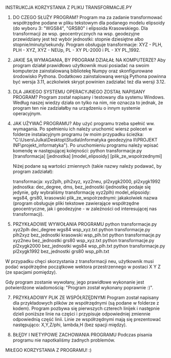 INSTRUKCJA KORZYSTANIA Z PLIKU TRANSFORMACJE.PY

1. DO CZEGO SŁUŻY PROGRAM?
	Program ma za zadanie transformować współrzędne podane w pliku tekstowym dla podanego modelu elipsoidy (do wyboru 3: "WGS84", "GRS80" i
	elipsoida Krasowskiego. Dla transformacji ze wsp. geocentrycznych na wsp. geodezyjne przewidziany jest też wybór jednostki: stopnie 
	dziesiętne albo stopnie/minuty/sekundy. Program obsługuje transformacje: XYZ - PLH, PLH - XYZ, XYZ - NEUp, PL - XY PL-2000 i
	PL - XY PL_1992.

2. JAKIE SĄ WYMAGANIA, BY PROGRAM DZIAŁAŁ NA KOMPUTERZE?
	Aby program działał prawidłowo użytkownik musi posiadać na swoim komputerze zainstalowaną bibliotekę Numpy oraz skonfigurowane
	środowisko Pythona. Dodatkowo zainstalowaną wersją Pythona powinna być wersja 3.11, aczkolwiek skrypt powinien zadziałać też 
	dla wersji 3.12.

3. DLA JAKIEGO SYSTEMU OPERACYJNEGO ZOSTAŁ NAPISANY PROGRAM?
	Program został napisany i testowany dla systemu Windows. Według naszej wiedzy działa on tylko na nim, nie oznacza to jednak, że
	program ten nie zadziałałby na urządzeniu o innym systemie operacyjnym.
	
4. JAK UŻYWAĆ PROGRAMU?
	Aby użyć programu trzeba spełnić ww. wymagania. Po spełnieniu ich należy uruchomić wiersz poleceń w folderze instalacyjnym programu
	(w moim przypadku ścieżka: "C:\Users\Julka\Desktop\Studia\Informatyka geodezyjna II\PROJEKT INF\projekt_informatyka").
	Po uruchomieniu programu należy wpisać komendę w następującej kolejności:
	python transformacje.py [transformacja] [jednostka] [model_elipsoidy] [plik_ze_wspolrzednymi]
	  
	Niżej podane są wartości zmiennych (takie nazwy należy podawać, by program zadziałał):
	  
	transformacja: xyz2plh, plh2xyz, xyz2neu, pl2xygk2000, pl2xygk1992
	jednostka: dec_degree, dms, bez_jednostki (jednostkę podaje się jedynie, gdy wybraliśmy transformację xyz2plh)
	model_elipsoidy: wgs84, grs80, krasowski
	plik_ze_wspolrzednymi: jakakolwiek nazwa (program obsługuje pliki tekstowe zawierające współrzędne geocentryczne, jak i geodezyjne - w zależności od interesującej nas transformacji).

5. PRZYKŁADOWE WYWOŁANIA PROGRAMU
	python transformacje.py xyz2plh dec_degree wgs84 wsp_xyz.txt
	python transformacje.py plh2xyz bez_jednostki krasowski wsp_plh.txt
	python transformacje.py xyz2neu bez_jednostki grs80 wsp_xyz.txt
	python transformacje.py pl2xygk2000 bez_jednostki wgs84 wsp_plh.txt
	python transformacje.py pl2xygk1992 bez_jednostki grs80 wsp_plh.txt

W przypadku chęci skorzystania z transformacji neu, użytkownik musi podać współrzędne początkowe wektora przestrzennego w postaci X Y Z (ze spacjami pomiędzy).
	
Gdy program zostanie wywołany, jego prawidłowe wykonanie jest potwierdzone wiadomością: 
"Program został wykonany poprawnie :)".
	
7. PRZYKŁADOWY PLIK ZE WSPÓŁRZĘDNYMI
	Program został napisany dla przykładowych plików ze współrzędnymi (są podane w folderze z kodem).
	Program pozbywa się pierwszych czterech linijek i następnie dzieli poniższe linie na części i przypisuje odpowiedniej zmiennie
	odpowiednią część linii. Linie ze współrzędnymi mają się prezentować następująco: X,Y,Z/phi, lambda,H (bez spacji między).

8. BŁĘDY I NIETYPOWE ZACHOWANIA PROGRAMU
	Podczas pisania programu nie napotkaliśmy żadnych problemów.
	
MIŁEGO KORZYSTANIA Z PROGRAMU! :)
